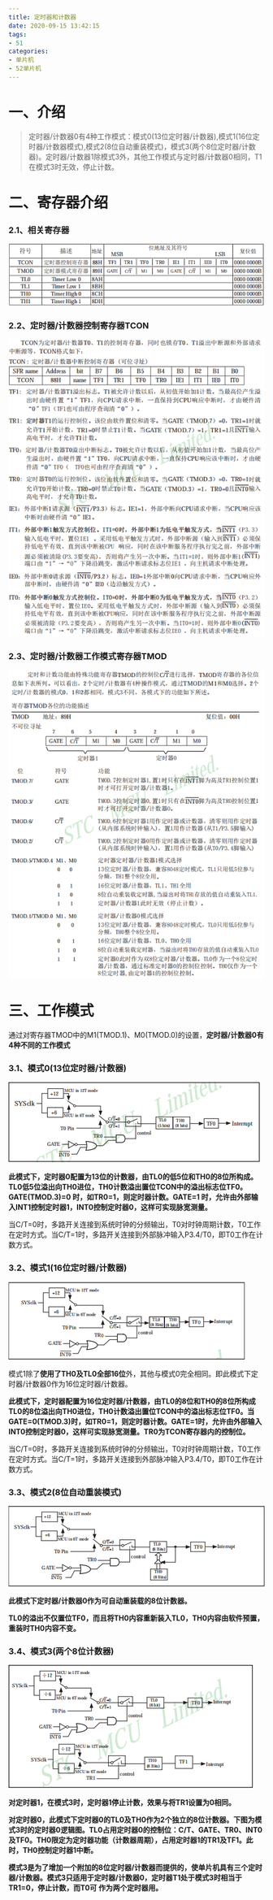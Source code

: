 ```yaml
---
title: 定时器和计数器
date: 2020-09-15 13:42:15
tags:
- 51
categories:
- 单片机
- 52单片机
---
```


# 一、介绍 #

> 定时器/计数器0有4种工作模式：模式0(13位定时器/计数器),模式1(16位定时器/计数器模式),模式2(8位自动重装模式)，模式3(两个8位定时器/计数器)。定时器/计数器1除模式3外，其他工作模式与定时器/计数器0相同，T1在模式3时无效，停止计数。

# 二、寄存器介绍 #

### 2.1、相关寄存器 ###

![相关寄存器](/images/单片机/52单片机/定时器与计数器/相关寄存器.png)


### 2.2、定时器/计数器控制寄存器TCON ###

![TCON寄存器](/images/单片机/52单片机/定时器与计数器/TCON寄存器.png)


### 2.3、定时器/计数器工作模式寄存器TMOD ###

![TMOD寄存器](/images/单片机/52单片机/定时器与计数器/TMOD寄存器.png)

# 三、工作模式 #

通过对寄存器TMOD中的M1(TMOD.1)、M0(TMOD.0)的设置，**定时器/计数器0有4种不同的工作模式**

### 3.1、模式0(13位定时器/计数器) ###

![工作方式0](/images/单片机/52单片机/定时器与计数器/工作方式0.png)


**此模式下，定时器0配置为13位的计数器，由TL0的低5位和TH0的8位所构成。TL0低5位溢出向TH0进位，TH0计数溢出置位TCON中的溢出标志位TF0。GATE(TMOD.3)=0 时，如TR0=1，则定时器计数。GATE=1 时，允许由外部输入INT1控制定时器1，INT0控制定时器0，这样可实现脉宽测量。**

当C/T=0时，多路开关连接到系统时钟的分频输出，T0对时钟周期计数，T0工作在定时方式。当C/T=1时，多路开关连接到外部脉冲输入P3.4/T0，即T0工作在计数方式。


### 3.2、模式1(16位定时器/计数器) ###

![工作方式1](/images/单片机/52单片机/定时器与计数器/工作方式1.png)

模式1除了**使用了TH0及TL0全部16位**外，其他与模式0完全相同。即此模式下定时器/计数器0作为16位定时器/计数器。

**此模式下，定时器配置为16位定时器/计数器，由TL0的8位和TH0的8位所构成TL0的8位溢出向TH0进位，TH0计数溢出置位TCON中的溢出标志位TF0。当GATE=0(TMOD.3)时，如TR0=1，则定时器计数。GATE=1时，允许由外部输入INT0控制定时器0，这样可实现脉宽测量。TR0为TCON寄存器内的控制位。**

当C/T=0时，多路开关连接到系统时钟的分频输出，T0对时钟周期计数，T0工作在定时方式。当C/T=1时，多路开关连接到外部脉冲输入P3.4/T0，即T0工作在计数方式。



### 3.3、模式2(8位自动重装模式) ###

![工作方式2](/images/单片机/52单片机/定时器与计数器/工作方式2.png)

**此模式下定时器/计数器0作为可自动重装载的8位计数器。**

**TL0的溢出不仅置位TF0，而且将TH0内容重新装入TL0，TH0内容由软件预置，重装时TH0内容不变。**




### 3.4、模式3(两个8位计数器) ###

![工作方式3](/images/单片机/52单片机/定时器与计数器/工作方式3.png)

**对定时器1，在模式3时，定时器1停止计数，效果与将TR1设置为0相同。**



**对定时器0，此模式下定时器0的TL0及TH0作为2个独立的8位计数器。下图为模式3时的定时器0逻辑图。TL0占用定时器0的控制位：C/T、GATE、TR0、INT0及TF0。TH0限定为定时器功能（计数器周期），占用定时器1的TR1及TF1。此时，TH0控制定时器1中断。**




**模式3是为了增加一个附加的8位定时器/计数器而提供的，使单片机具有三个定时器/计数器。模式3只适用于定时器/计数器0，定时器T1处于模式3时相当于 TR1=0，停止计数，而T0可 作为两个定时器用。**



